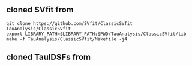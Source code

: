 ## cloned SVfit from
```
git clone https://github.com/SVfit/ClassicSVfit TauAnalysis/ClassicSVfit
export LIBRARY_PATH=$LIBRARY_PATH:$PWD/TauAnalysis/ClassicSVfit/lib
make -f TauAnalysis/ClassicSVfit/Makefile -j4
```
## cloned TauIDSFs from 
```

```